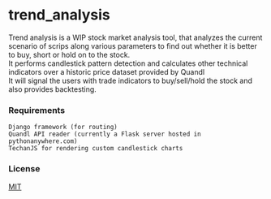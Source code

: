 # trend_analysis

Trend analysis is a WIP stock market analysis tool, that analyzes the current scenario of scrips along various parameters to find out whether it is better to buy, short or hold on to the stock.  
It performs candlestick pattern detection and calculates other technical indicators over a historic price dataset provided by Quandl  
It will signal the users with trade indicators to buy/sell/hold the stock and also provides backtesting.

### Requirements
```
Django framework (for routing)  
Quandl API reader (currently a Flask server hosted in pythonanywhere.com)  
TechanJS for rendering custom candlestick charts
```

### License
[MIT](https://choosealicense.com/licenses/mit/)
